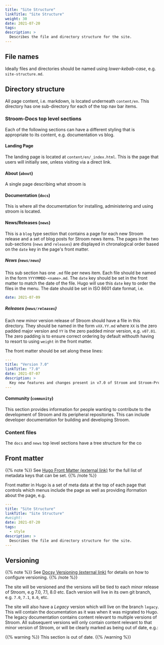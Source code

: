 ```yaml
---
title: "Site Structure"
linkTitle: "Site Structure"
weight: 30
date: 2021-07-20
tags:
description: >
  Describes the file and directory structure for the site.
---
```


## File names

Ideally files and directories should be named using _lower-kebab-case_, e.g. `site-structure.md`.


## Directory structure

All page content, i.e. markdown, is located underneath `content/en`.
This directory has one sub-directory for each of the top nav bar items.

### Stroom-Docs top level sections

Each of the following sections can have a different styling that is appropriate to its content, e.g. documentation vs blog.


#### Landing Page

The landing page is located at `content/en/_index.html`.
This is the page that users will initially see, unless visiting via a direct link.


#### About (`about`)

A single page describing what stroom is


#### Documentation (`docs`)

This is where all the documentation for installing, administering and using stroom is located.


#### News/Releases (`news`)

This is a `blog` type section that contains a page for each new Stroom release and a set of blog posts for Stroom news items.
The pages in the two sub-sections (`news` and `releases`) are displayed in chronalogical order based on the `date` key in the page's front matter.


##### News (`news/news`)

This sub section has one `.md` file per news item.
Each file should be named in the form `YYYYMMDD-<name>.md`.
The `date` key should be set in the front matter to match the date of the file.
Hugo will use this `date` key to order the files in the menu.
The date should be set in ISO 8601 date format, i.e.

```yaml
date: 2021-07-09
```

##### Releases (`news/releases`)

Each new minor version release of Stroom should have a file in this directory.
They should be named in the form `vXX.YY.md` where `XX` is the zero padded major version and `YY` is the zero padded minor version, e.g. `v07.01`.
The zero padding is to ensure correct ordering by default withouth having to resort to using `weight` in the front matter.

The front matter should be set along these lines:

```yaml
---
title: "Version 7.0"
linkTitle: "7.0"
date: 2021-07-07
description: >
  Key new features and changes present in v7.0 of Stroom and Stroom-Proxy.
---
```



#### Community (`community`)

This section provides information for people wanting to contribute to the development of Stroom and its peripheral repositories.
This can include developer documentation for building and developing Stroom.

### Content files

The `docs` and `news` top level sections have a tree structure for the co




## Front matter

{{% note %}}
See [Hugo Front Matter (external link)](https://gohugo.io/content-management/front-matter/) for the full list of metadata keys that can be set.
{{% /note %}}

Front matter in Hugo is a set of meta data at the top of each page that controls which menus include the page as well as providing iformation about the page, e.g.

```yaml
---
title: "Site Structure"
linkTitle: "Site Structure"
#weight:
date: 2021-07-20
tags:
  - style
description: >
  Describes the file and directory structure for the site.
---
```

## Versioning

{{% note %}}
See [Docsy Versioning (external link)](https://www.docsy.dev/docs/adding-content/versioning/) for details on how to configure versioning.
{{% /note %}}

The site will be versioned and the versions will be tied to each minor release of Stroom, e.g 7.0, 7.1, 8.0 etc.
Each version will live in its own git branch, e.g. `7.0`, `7.1`, `8.0`, etc.

The site will also have a _Legacy_ version which will live on the branch `legacy`.
This will contain the documentation as it was when it was migrated to Hugo.
The legacy documentation contains content relevant to multiple versions of Stroom.
All subsequent versions will only contain content relevant to that minor version of Stroom, or will be clearly marked as being out of date, e.g.:

{{% warning %}}
This section is out of date.
{{% /warning %}}

